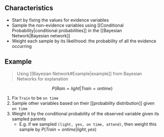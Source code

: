 ## Characteristics

- Start by fixing the values for evidence variables
- Sample the non-evidence variables using [[Conditional Probability|conditional probabilities]] in the [[Bayesian Network|Bayesian network]]
- Weight each sample by its likelihood: the probability of all the evidence occurring

## Example

> Using [[Bayesian Network#Example|example]] from Bayesian Networks for explanation

$$
P(Rain=light|Train=on time)
$$

1. Fix `Train` to be `on time`
2. Sample other variables based on their [[probability distribution]] given `on time`
3. Weight it by the conditional probability of the observed variable given its sampled parents
	- E.g. if we sampled `(light, yes, on time, attend)`, then weight this sample by $P(Train=on time|light,yes)$